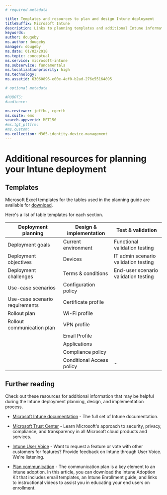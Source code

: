 ```yaml
---
# required metadata

title: Templates and resources to plan and design Intune deployment
titleSuffix: Microsoft Intune
description: Links to planning templates and additional Intune information that may be helpful during your Microsoft Intune deployment planning and implementation process.
keywords:
author: dougeby
ms.author: dougeby
manager: dougeby
ms.date: 01/02/2018
ms.topic: conceptual
ms.service: microsoft-intune
ms.subservice: fundamentals
ms.localizationpriority: high
ms.technology:
ms.assetid: 63060896-e00e-4ef0-b2ad-276e55164895

# optional metadata

#ROBOTS:
#audience:

ms.reviewer: jeffbu, cgerth
ms.suite: ems
search.appverid: MET150
#ms.tgt_pltfrm:
#ms.custom: 
ms.collection: M365-identity-device-management
---
```


# Additional resources for planning your Intune deployment

## Templates

Microsoft Excel templates for the tables used in the planning guide are available for [download](https://gallery.technet.microsoft.com/Intune-deployment-planning-fae156c2?redir=0).

Here's a list of table templates for each section.

|Deployment planning  |Design & implementation   |Test & validation |
|-----|----- |------|
| Deployment goals |Current environment|Functional validation testing|
| Deployment objectives |Devices|IT admin scenario validation testing|
| Deployment challenges |Terms & conditions|End-user scenario validation testing|
| Use-case scenarios |Configuration policy| |
| Use-case scenario requirements |Certificate profile| |
| Rollout plan |Wi-Fi profile| |
| Rollout communication plan|VPN profile| |
| |  Email Profile | |
| | Applications | |
| | Compliance policy | |
| | Conditional Access policy|-|

## Further reading

Check out these resources for additional information that may be helpful during the Intune deployment planning, design, and implementation process.

- [Microsoft Intune documentation](https://docs.microsoft.com/intune/) - The full set of Intune documentation.

- [Microsoft Trust Center](https://www.microsoft.com/TrustCenter) - Learn Microsoft's approach to security, privacy, compliance, and transparency in all Microsoft cloud products and services.

- [Intune User Voice](https://microsoftintune.uservoice.com/) - Want to request a feature or vote with other customers for features? Provide feedback on Intune through User Voice. We're listening.

- [Plan communication](migration-guide-communication-plan.md) - The communication plan is a key element to an Intune adoption. In this article, you can download the Intune Adoption Kit that includes email templates, an Intune Enrollment guide, and links to instructional videos to assist you in educating your end users on enrollment.
